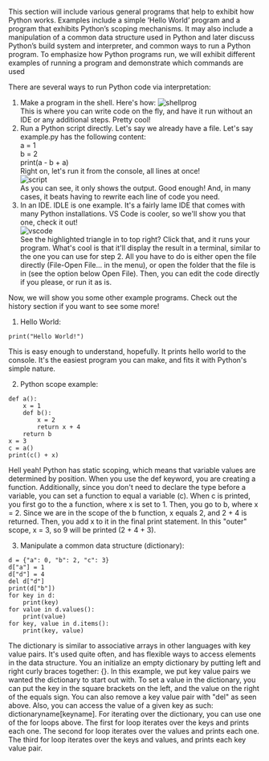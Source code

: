 This section will include various general programs that help to exhibit how Python works. Examples include a
simple ’Hello World’ program and a program that exhibits Python’s scoping mechanisms. It may also include a
manipulation of a common data structure used in Python and later discuss Python’s build system and interpreter,
and common ways to run a Python program. To emphasize how Python programs run, we will exhibit different
examples of running a program and demonstrate which commands are used

There are several ways to run Python code via interpretation:
1. Make a program in the shell. Here's how:
![shellprog](shellprog.png)\
This is where you can write code on the fly, and have it run without an IDE or any additional steps. Pretty cool!
2. Run a Python script directly. Let's say we already have a file. Let's say example.py has the following content:\
a = 1\
b = 2\
print(a - b + a)\
Right on, let's run it from the console, all lines at once!\
![script](script.png)\
As you can see, it only shows the output. Good enough! And, in many cases, it beats having to rewrite each line of code you need.
3. In an IDE. IDLE is one example. It's a fairly lame IDE that comes with many Python installations. VS Code is cooler, so we'll show you that one, check it out!\
![vscode](vscode.png)\
See the highlighted triangle in to top right? Click that, and it runs your program. What's cool is that it'll display the result in a terminal, similar to the one you can use for step 2. All you have to do is either open the file directly (File-Open File... in the menu), or open the folder that the file is in (see the option below Open File). Then, you can edit the code directly if you please, or run it as is.

Now, we will show you some other example programs. Check out the history section if you want to see some more!

1. Hello World:
```
print("Hello World!")
```
This is easy enough to understand, hopefully. It prints hello world to the console. It's the easiest program you can make, and fits it with Python's simple nature.

2. Python scope example:
```
def a():
    x = 1
    def b():
        x = 2
        return x + 4
    return b
x = 3
c = a()
print(c() + x)
```
Hell yeah! Python has static scoping, which means that variable values are determined by position. When you use the def keyword, you are creating a function. Additionally, since you don't need to declare the type before a variable, you can set a function to equal a variable (c). When c is printed, you first go to the a function, where x is set to 1. Then, you go to b, where x = 2. Since we are in the scope of the b function, x equals 2, and 2 + 4 is returned. Then, you add x to it in the final print statement. In this "outer" scope, x = 3, so 9 will be printed (2 + 4 + 3).

3. Manipulate a common data structure (dictionary):
```
d = {"a": 0, "b": 2, "c": 3}
d["a"] = 1
d["d"] = 4
del d["d"]
print(d["b"])
for key in d:
    print(key)
for value in d.values():
    print(value)
for key, value in d.items():
    print(key, value)
```
The dictionary is similar to associative arrays in other languages with key value pairs. It's used quite often, and has flexible ways to access elements in the data structure. You an initialize an empty dictionary by putting left and right curly braces together: {}. In this example, we put key value pairs we wanted the dictionary to start out with. To set a value in the dictionary, you can put the key in the square brackets on the left, and the value on the right of the equals sign. You can also remove a key value pair with "del" as seen above. Also, you can access the value of a given key as such: dictionaryname[keyname]. For iterating over the dictionary, you can use one of the for loops above. The first for loop iterates over the keys and prints each one. The second for loop iterates over the values and prints each one. The third for loop iterates over the keys and values, and prints each key value pair.
